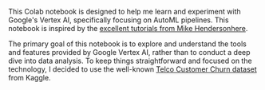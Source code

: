This Colab notebook is designed to help me learn and experiment with Google's Vertex AI, specifically focusing on AutoML pipelines. This notebook is inspired by the [excellent tutorials from Mike Hendersonhere](https://www.youtube.com/playlist?list=PLgxF613RsGoUuEjJJxJW2JYyZ8g1qOUou). 

The primary goal of this notebook is to explore and understand the tools and features provided by Google Vertex AI, rather than to conduct a deep dive into data analysis. To keep things straightforward and focused on the technology, I decided to use the well-known [Telco Customer Churn dataset](https://www.kaggle.com/datasets/blastchar/telco-customer-churn) from Kaggle. 